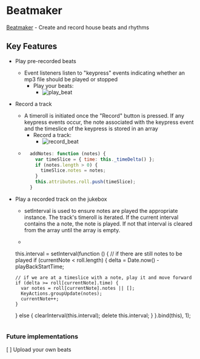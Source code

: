 # Beatmaker

[Beatmaker][Beatmaker] - Create and record house beats and rhythms

[Beatmaker]: https://www.housebeatmaker.co/

## Key Features

- Play pre-recorded beats
  - Event listeners listen to "keypress" events indicating whether an mp3 file
    should be played or stopped
    - Play your beats:
      - ![play_beat]
- Record a track
  - A timeroll is initiated once the "Record" button is pressed. If any keypress
    events occur, the note associated with the keypress event and the timeslice
    of the keypress is stored in an array
    - Record a track:
      - ![record_beat]
  - ```javascript
      addNotes: function (notes) {
        var timeSlice = { time: this._timeDelta() };
        if (notes.length > 0) {
          timeSlice.notes = notes;
        }
        this.attributes.roll.push(timeSlice);
      }
    ```
- Play a recorded track on the jukebox
  - setInterval is used to ensure notes are played the appropriate instance. The
  track's timeroll is iterated. If the current interval contains the a note, the
  note is played. If not that interval is cleared from the array until the array
  is empty.
  - ```javascript
  this.interval = setInterval(function () {
    // if there are still notes to be played
    if (currentNote < roll.length) {
      delta = Date.now() - playBackStartTime;

      // if we are at a timeslice with a note, play it and move forward
      if (delta >= roll[currentNote].time) {
        var notes = roll[currentNote].notes || [];
        KeyActions.groupUpdate(notes);
        currentNote++;
      }
    } else {
      clearInterval(this.interval);
      delete this.interval;
    }
  }.bind(this), 1);
  ```

### Future implementations

 [ ] Upload your own beats

[play_beat]: https://cloud.githubusercontent.com/assets/1275250/11281655/5263443a-8eb0-11e5-89d3-dfa1ade0e2c5.gif
[record_beat]: https://cloud.githubusercontent.com/assets/1275250/11281978/e225bc5a-8eb1-11e5-9b84-76269d27a3c1.gif
